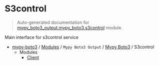 # S3control

> Auto-generated documentation for [mypy_boto3_output.mypy_boto3.s3control](https://github.com/vemel/mypy_boto3/blob/master/mypy_boto3_output/mypy_boto3/s3control/__init__.py) module.

Main interface for s3control service

- [mypy-boto3](../../../README.md#mypy_boto3) / [Modules](../../../MODULES.md#mypy-boto3-modules) / `Mypy Boto3 Output` / [Mypy Boto3](../index.md#mypy-boto3) / S3control
    - Modules
        - [Client](client.md#client)

